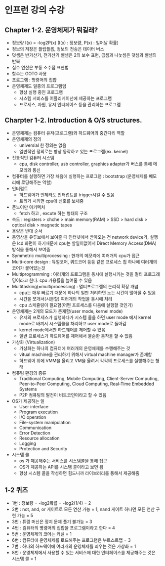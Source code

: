# 인프런 강의 수강

## Chapter 1-2. 운영체제가 뭐길래?
- 정보량 I(x) = -log2P(x) (I(x) : 정보량, P(x) : 일어날 확률)
- 정보의 저장은 플립플롭, 정보의 전송은 데이터 버스
- 덧셈은 반가산기, 전가산기 뺄셈은 2의 보수 표현, 곱셈과 나눗셈은 덧셈과 뺄셈의 반복
- 실수 연산은 부동 소수점 표현법
- 함수는 GOTO 사용
- 프로그램 : 명령어의 집합
- 운영체제도 일종의 프로그램임
  - 항상 실행 중인 프로그램
  - 시스템 서비스를 어플리케이션에 제공하는 프로그램
  - 프로세스, 자원, 유저 인터페이스 등을 관리하는 프로그램

## Charpter 1-2. Introduction & O/S structures.
- 운영체제는 컴퓨터 유저(프로그램)와 하드웨어의 중간다리 역할
- 운영체제의 정의
  - universial 한 정의는 없음
  - 일반적인 정의로는 항상 동작하고 있는 프로그램(ex. kernel)
- 전통적인 컴퓨터 시스템
  - cpu, disk controller, usb controller, graphics adapter가 버스를 통해 메모리와 통신
- 컴퓨터를 실행하면 가장 처음에 실행하는 프로그램 : bootstrap (운영체제를 메모리에 로딩해주는 역할)
- 인터럽트
  - 하드웨어가 언제라도 인터럽트를 trigger시킬 수 있음
  - 트리거 시키면 cpu에 신호를 보내줌
- 폰노이만 아키텍처
  - fetch 하고 , excute 하는 형태의 구조
- 속도 : registers > chche > main memory(RAM) > SSD > hard disk > optical disk > magnetic tapes
- 용량은 반대 순서
- 동영상을 유튜브에서 보여줄 때 인터넷에서 받아오는 건 network device가, 실행은 lcd 화면이 하기때문에 cpu는 할일이없어서 Direct Memory Access(DMA) 방식을 통해서 보여줌
- Symmetric multiprocessing : 한개의 메모리에 여러개의 cpu가 접근
- Multi-core design : 듀얼코어, 쿼드코어 등등 같은 프로세스 칩 하나에 여러개의 코어가 붙어있는것
- Multiprogramming : 여러개의 프로그램을 동시에 실행시키는 것을 멀티 프로그래밍이라고 한다. cpu 가용률을 높여줄 수 있음
- Multitasking(=multiprocessing) : 멀티프로그램의 논리적 확장 개념
  - cpu는 매우 빠르기 때문에 하나의 일만 처리하면 노는 시간이 많아질 수 있음
  - 시간을 쪼개서(시분할) 여러개의 작업을 동시에 처리
  - cpu 스케쥴링이 필요함(어떤 프로세스를 다음에 실행할 것인가)
- 운영체제는 2개의 모드가 존재함(user mode, kernel mode)
  - 유저의 프로세스가 실행하다가 시스템 콜을 하면 user mode 에서 kernel mode로 바껴서 시스템콜을 처리하고 user mode로 돌아감
  - kernel mode에서만 하드웨어를 제어할 수 있음
  - 일반 프로세스가 하드웨어를 제어해서 불순한 동작을 할 수 없음
- 가상화 (Virtualization)
  - 가상화는 하나의 컴퓨터에 여러개의 운영체제를 수행해주는 것
  - vitual machine을 관리하기 위해서 virtual machine manager가 존재함
  - 하드웨어 위에 VMM을 올리고 VM을 올려서 각각의 프로세스를 실행해주는 형태
- 컴퓨팅 환경의 종류
  - Traditional Computing, Mobile Computing, Client-Server Computing, Peer-to-Peer Computing, Cloud Computing, Real-Time Embedded Systems
  - P2P 컴퓨팅의 발전이 비트코인이라고 할 수 있음
- OS가 제공하는 일
  - User interface
  - Program execution
  - I/O operation
  - File-system manipulation
  - Communication
  - Error Detection
  - Resource allocation
  - Logging
  - Protection and Security
- 시스템 콜
  - os 가 제공해주는 서비스를 시스템콜을 통해 접근
  - OS가 제공하는 API를 시스템 콜이라고 보면 됨
  - 항상 시스템 콜을 작성하면 힘드니까 라이브러리를 통해서 제공해줌


## 1-2 퀴즈
- 1번 : 정보량 = -log2확률 = -log2(1/4) = 2
- 2번 : not, and, or 게이트로 모든 연산 가능 = 1, nand 게이트 하나면 모든 연산 구현 가능 = 5 
- 3번 : 튜링 머신은 정지 문제 풀기 불가능 = 3
- 4번 : 컴퓨터의 명령어의 집합을 프로그램이라고 한다 = 4
- 5번 : 운영체제의 코어는 커널 = 1
- 6번 : 컴퓨터에 운영체제를 로드해주는 프로그램은 부트스트랩 = 3
- 7번 : 하나의 하드웨어에 여러개의 운영체제를 띄우는 것은 가상화 = 1
- 8번 : 운영체제에서 사용할 수 있는 서비스에 대한 인터페이스를 제공해주는 것은 시스템 콜 = 1